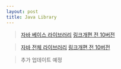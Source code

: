 ```yaml
---
layout: post
title: Java Library
---
```



> [자바 베이스 라이브러리](https://docs.oracle.com/en/java/javase/17/docs/api/java.base/module-summary.html) [링크개편 전 10버전](https://docs.oracle.com/javase/10/docs/api/java.base-summary.html)

> [자바 전체 라이브러리](https://docs.oracle.com/en/java/javase/17/docs/api/index.html) [링크개편 전 10버전](https://docs.oracle.com/javase/10/docs/api/overview-summary.html)



> 추가 업데이트 예정